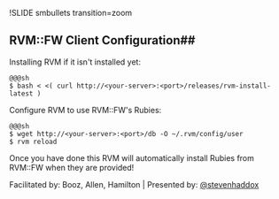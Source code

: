 !SLIDE smbullets transition=zoom
## RVM::FW Client Configuration##

Installing RVM if it isn't installed yet:

    @@@sh
    $ bash < <( curl http://<your-server>:<port>/releases/rvm-install-latest )

Configure RVM to use RVM::FW's Rubies:

    @@@sh
    $ wget http://<your-server>:<port>/db -O ~/.rvm/config/user
    $ rvm reload

Once you have done this RVM will automatically install Rubies from RVM::FW when they are provided!

<div class="footer">
  Facilitated by: Booz, Allen, Hamilton | Presented by: <a href="http://twitter.com/stevenhaddox">@stevenhaddox</a>
</div>